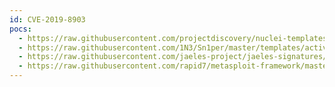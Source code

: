 ```yaml
---
id: CVE-2019-8903
pocs:
  - https://raw.githubusercontent.com/projectdiscovery/nuclei-templates/master/cves/CVE-2019-8903.yaml
  - https://raw.githubusercontent.com/1N3/Sn1per/master/templates/active/CVE-2019-8903_-_Totaljs_Unathenticated_Directory_Traversal.sh
  - https://raw.githubusercontent.com/jaeles-project/jaeles-signatures/master/cves/totaljs-path-traversal-cve-2019-8903.yaml
  - https://raw.githubusercontent.com/rapid7/metasploit-framework/master/modules/auxiliary/scanner/http/totaljs_traversal.rb
---
```

